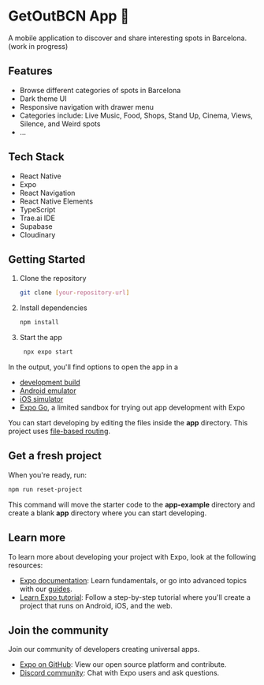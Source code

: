 # GetOutBCN App 🎉

A mobile application to discover and share interesting spots in Barcelona. (work in progress)

## Features

- Browse different categories of spots in Barcelona
- Dark theme UI
- Responsive navigation with drawer menu
- Categories include: Live Music, Food, Shops, Stand Up, Cinema, Views, Silence, and Weird spots
- ...

## Tech Stack

- React Native
- Expo
- React Navigation
- React Native Elements
- TypeScript
- Trae.ai IDE
- Supabase
- Cloudinary

## Getting Started

1. Clone the repository

   ```bash
   git clone [your-repository-url]
   ```

1. Install dependencies

   ```bash
   npm install
   ```

1. Start the app

   ```bash
    npx expo start
   ```

In the output, you'll find options to open the app in a

- [development build](https://docs.expo.dev/develop/development-builds/introduction/)
- [Android emulator](https://docs.expo.dev/workflow/android-studio-emulator/)
- [iOS simulator](https://docs.expo.dev/workflow/ios-simulator/)
- [Expo Go](https://expo.dev/go), a limited sandbox for trying out app development with Expo

You can start developing by editing the files inside the **app** directory. This project uses [file-based routing](https://docs.expo.dev/router/introduction).

## Get a fresh project

When you're ready, run:

```bash
npm run reset-project
```

This command will move the starter code to the **app-example** directory and create a blank **app** directory where you can start developing.

## Learn more

To learn more about developing your project with Expo, look at the following resources:

- [Expo documentation](https://docs.expo.dev/): Learn fundamentals, or go into advanced topics with our [guides](https://docs.expo.dev/guides).
- [Learn Expo tutorial](https://docs.expo.dev/tutorial/introduction/): Follow a step-by-step tutorial where you'll create a project that runs on Android, iOS, and the web.

## Join the community

Join our community of developers creating universal apps.

- [Expo on GitHub](https://github.com/expo/expo): View our open source platform and contribute.
- [Discord community](https://chat.expo.dev): Chat with Expo users and ask questions.
